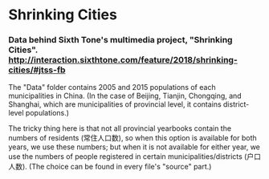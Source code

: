 # Shrinking Cities
### Data behind Sixth Tone's multimedia project, "Shrinking Cities". http://interaction.sixthtone.com/feature/2018/shrinking-cities/#jtss-fb

The "Data" folder contains 2005 and 2015 populations of each municipalities in China. (In the case of Beijing, Tianjin, Chongqing, and Shanghai, which are municipalities of provincial level, it contains district-level populations.)

The tricky thing here is that not all provincial yearbooks contain the numbers of residents (常住人口数), so when this option is available for both years, we use these numbers; but when it is not available for either year, we use the numbers of people registered in certain municipalities/districts (户口人数). (The choice can be found in every file's "source" part.)
